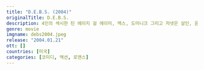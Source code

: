```yaml
---
title: "D.E.B.S. (2004)"
originalTitle: D.E.B.S.
description: 4인의 섹시한 틴 에이지 걸 에이미, 맥스, 도미니크 그리고 자넷은 살인, 음모, 사격, 격투 등에 뛰어난 재질을 가진 젊은이를 훈련하는 비밀 조직 뎁스(D. E. B. S.)의 우수 학생들. 어느 날 뎁스 최고의 라이벌인 레놀즈 범죄 조직의 잔인한 여자 두목 루시 다이아몬드를 체포하라는 임무가 떨어지고, 루시와 KGB 여자 암살자가 모 식당에서 만난다는 첩보를 입수한 뎁스는 현장에 급파된다. 한바탕 총격전과 추격전 끝에 서로의 가슴에 총을 겨누며 만나게 된 루시와 에이미 사이에 묘한 감정이 흐르게 되고, 루시의 부하 스커드와 자넷 역시 심상치 않은 관계인데...
genre: movie
imgname: debs2004.jpeg
release: "2004.01.21"
ott: []
countries: [미국]
categories: [코미디, 액션, 로맨스]
---
```

